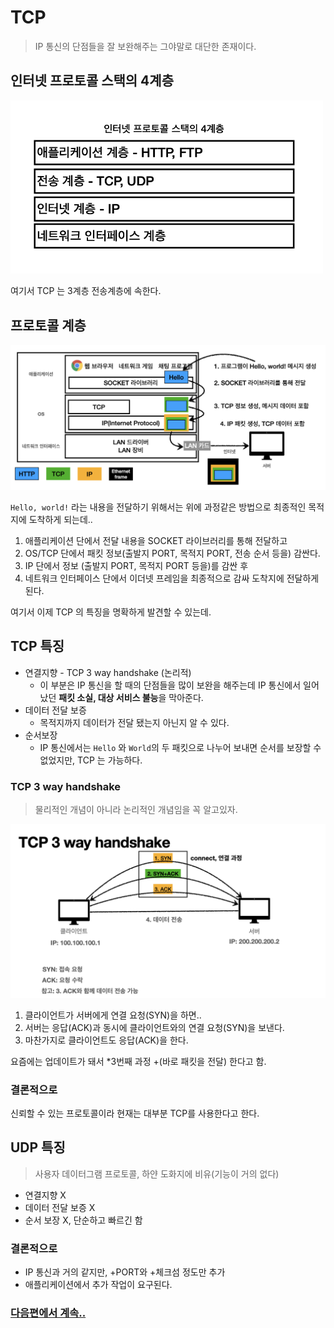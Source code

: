 # TCP
> IP 통신의 단점들을 잘 보완해주는 그야말로 대단한 존재이다.

## 인터넷 프로토콜 스택의 4계층
<img src="../img/http/인터넷-프로토콜-스택-4계층.png" width="500px">

여기서 TCP 는 3계층 전송계층에 속한다.  

## 프로토콜 계층
<img src="../img/http/인터넷-프로토콜-계층.png" width="600px">

`Hello, world!` 라는 내용을 전달하기 위해서는 위에 과정같은 방법으로 최종적인 목적지에 도착하게 되는데..  

1. 애플리케이션 단에서 전달 내용을 SOCKET 라이브러리를 통해 전달하고
2. OS/TCP 단에서 패킷 정보(출발지 PORT, 목적지 PORT, 전송 순서 등을) 감싼다.
3. IP 단에서 정보 (출발지 PORT, 목적지 PORT 등을)를 감싼 후
4. 네트워크 인터페이스 단에서 이더넷 프레임을 최종적으로 감싸 도착지에 전달하게 된다.

여기서 이제 TCP 의 특징을 명확하게 발견할 수 있는데.

## TCP 특징

* 연결지향 - TCP 3 way handshake (논리적)
  * 이 부분은 IP 통신을 할 때의 단점들을 많이 보완을 해주는데 IP 통신에서 일어났던 **패킷 소실, 대상 서비스 불능**을 막아준다.
* 데이터 전달 보증
  * 목적지까지 데이터가 전달 됐는지 아닌지 알 수 있다.
* 순서보장
  * IP 통신에서는 `Hello` 와 `World`의 두 패킷으로 나누어 보내면 순서를 보장할 수 없었지만, TCP 는 가능하다.

### TCP 3 way handshake
> 물리적인 개념이 아니라 논리적인 개념임을 꼭 알고있자.

<img src="../img/http/TCP-3-way-handshake.png" width="700px">

1. 클라이언트가 서버에게 연결 요청(SYN)을 하면..
2. 서버는 응답(ACK)과 동시에 클라이언트와의 연결 요청(SYN)을 보낸다.
3. 마찬가지로 클라이언트도 응답(ACK)을 한다.

요즘에는 업데이트가 돼서 *3번째 과정 +(바로 패킷을 전달) 한다고 함.

### 결론적으로
신뢰할 수 있는 프로토콜이라 현재는 대부분 TCP를 사용한다고 한다.

## UDP 특징
> 사용자 데이터그램 프로토콜, 하얀 도화지에 비유(기능이 거의 없다)

* 연결지향 X
* 데이터 전달 보증 X
* 순서 보장 X, 단순하고 빠르긴 함

### 결론적으로
* IP 통신과 거의 같지만, +PORT와 +체크섬 정도만 추가
* 애플리케이션에서 추가 작업이 요구된다.


### [다음편에서 계속..](./port.md)